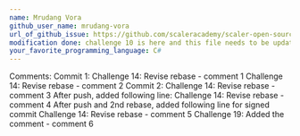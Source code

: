```yaml
---
name: Mrudang Vora
github_user_name: mrudang-vora
url_of_github_issue: https://github.com/scaleracademy/scaler-open-source-september-challenge/issues/1
modification done: challenge 10 is here and this file needs to be updated
your_favorite_programming_language: C#
---
```

Comments:
Commit 1:
Challenge 14: Revise rebase - comment 1
Challenge 14: Revise rebase - comment 2
Commit 2:
Challenge 14: Revise rebase - comment 3
After push, added following line:
Challenge 14: Revise rebase - comment 4
After push and 2nd rebase, added following line for signed commit
Challenge 14: Revise rebase - comment 5
Challenge 19: Added the comment - comment 6
